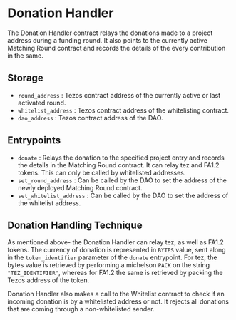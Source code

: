 # Donation Handler

The Donation Handler contract relays the donations made to a project address during a funding round. It also points to the currently active Matching Round contract and records the details of the every contribution in the same.

## Storage

- `round_address` : Tezos contract address of the currently active or last activated round.
- `whitelist_address` : Tezos contract address of the whitelisting contract.
- `dao_address` : Tezos contract address of the DAO.

## Entrypoints

- `donate` : Relays the donation to the specified project entry and records the details in the Matching Round contract. It can relay tez and FA1.2 tokens. This can only be called by whitelisted addresses.
- `set_round_address` : Can be called by the DAO to set the address of the newly deployed Matching Round contract.
- `set_whitelist_address` : Can be called by the DAO to set the address of the whitelist address.

## Donation Handling Technique

As mentioned above- the Donation Handler can relay tez, as well as FA1.2 tokens. The currency of donation is represented in `BYTES` value, sent along in the `token_identifier` parameter of the `donate` entrypoint. For tez, the bytes value is retrieved by performing a michelson `PACK` on the string `"TEZ_IDENTIFIER"`, whereas for FA1.2 the same is retrieved by packing the Tezos address of the token.

Donation Handler also makes a call to the Whitelist contract to check if an incoming donation is by a whitelisted address or not. It rejects all donations that are coming through a non-whitelisted sender.
